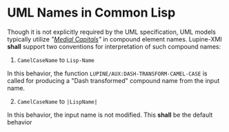 UML Names in Common Lisp
=======================


Though it is not explicitly required by the UML specification, UML
models typically utilize _"[Medial Capitals][mcap]"_ in compound
element names. Lupine-XMI **shall** support two conventions for
interpretation of such compound names:

1. `CamelCaseName` to `Lisp-Name`

In this behavior, the function `LUPINE/AUX:DASH-TRANSFORM-CAMEL-CASE`
is called for producing a "Dash transformed" compound name from the
input name.

2. `CamelCaseName` to `|LispName|`

In this behavior, the input name is not modified. This **shall** be
the default behavior


[mcap]: http://en.wikipedia.org/wiki/Medial_capitals

